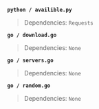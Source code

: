 **`python / availible.py`**
> Dependencies: `Requests`

**`go / download.go`**
> Dependencies: `None`

**`go / servers.go`**
> Dependencies: `None`

**`go / random.go`**
> Dependencies: `None`
